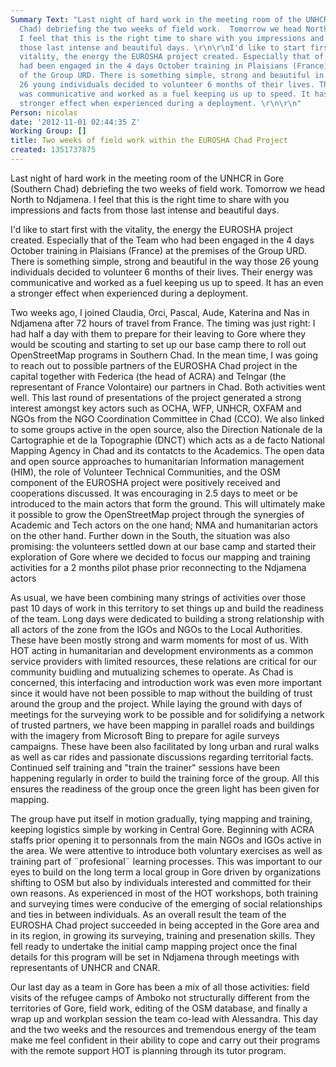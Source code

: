 ```yaml
---
Summary Text: "Last night of hard work in the meeting room of the UNHCR in Gore (Southern
  Chad) debriefing the two weeks of field work.  Tomorrow we head North to Ndjamena.
  I feel that this is the right time to share with you impressions and facts from
  those last intense and beautiful days. \r\n\r\nI'd like to start first with the
  vitality, the energy the EUROSHA project created. Especially that of the Team who
  had been engaged in the 4 days October training in Plaisians (France) at the premises
  of the Group URD. There is something simple, strong and beautiful in the way those
  26 young individuals decided to volunteer 6 months of their lives. Their energy
  was communicative and worked as a fuel keeping us up to speed. It has an  even a
  stronger effect when experienced during a deployment. \r\n\r\n"
Person: nicolas
date: '2012-11-01 02:44:35 Z'
Working Group: []
title: Two weeks of field work within the EUROSHA Chad Project
created: 1351737875
---
```

<p>Last night of hard work in the meeting room of the UNHCR in Gore (Southern Chad) debriefing the two weeks of field work. Tomorrow we head North to Ndjamena. I feel that this is the right time to share with you impressions and facts from those last intense and beautiful days.</p><p>I'd like to start first with the vitality, the energy the EUROSHA project created. Especially that of the Team who had been engaged in the 4 days October training in Plaisians (France) at the premises of the Group URD. There is something simple, strong and beautiful in the way those 26 young individuals decided to volunteer 6 months of their lives. Their energy was communicative and worked as a fuel keeping us up to speed. It has an even a stronger effect when experienced during a deployment.</p><p>Two weeks ago, I joined Claudia, Orci, Pascal, Aude, Katerina and Nas in Ndjamena after 72 hours of travel from France. The timing was just right: I had half a day with them to prepare for their leaving to Gore where they would be scouting and starting to set up our base camp there to roll out OpenStreetMap programs in Southern Chad. In the mean time, I was going to reach out to possible partners of the EUROSHA Chad project in the capital together with Federica (the head of ACRA) and Telngar (the representant of France Volontaire) our partners in Chad. Both activities went well. This last round of presentations of the project generated a strong interest amongst key actors such as OCHA, WFP, UNHCR, OXFAM and NGOs from the NGO Coordination Committee in Chad (CCO). We also linked to some groups active in the open source, also the Direction Nationale de la Cartographie et de la Topographie (DNCT) which acts as a de facto National Mapping Agency in Chad and its contatcts to the Academics. The open data and open source approaches to humanitarian Information management (HIM), the role of Volunteer Technical Communities, and the OSM component of the EUROSHA project were positively received and cooperations discussed. It was encouraging in 2.5 days to meet or be introduced to the main actors that form the ground. This will ultimately make it possible to grow the OpenStreetMap project through the synergies of Academic and Tech actors on the one hand; NMA and humanitarian actors on the other hand. Further down in the South, the situation was also promising: the volunteers settled down at our base camp and started their exploration of Gore where we decided to focus our mapping and training activities for a 2 months pilot phase prior reconnecting to the Ndjamena actors</p><p>As usual, we have been combining many strings of activities over those past 10 days of work in this territory to set things up and build the readiness of the team. Long days were dedicated to building a strong relationship with all actors of the zone from the IGOs and NGOs to the Local Authorities. These have been mostly strong and warm moments for most of us. With HOT acting in humanitarian and development environments as a common service providers with limited resources, these relations are critical for our community buidling and mutualizing schemes to operate. As Chad is concerned, this interfacing and introduction work was even more important since it would have not been possible to map without the building of trust around the group and the project. While laying the ground with days of meetings for the surveying work to be possible and for solidifying a network of trusted partners, we have been mapping in parallel roads and buildings with the imagery from Microsoft Bing to prepare for agile surveys campaigns. These have been also facilitated by long urban and rural walks as well as car rides and passionate discussions regarding territorial facts. Continued self training and "train the trainer" sessions have been happening regularly in order to build the training force of the group. All this ensures the readiness of the group once the green light has been given for mapping.</p><p>The group have put itself in motion gradually, tying mapping and training, keeping logistics simple by working in Central Gore. Beginning with ACRA staffs prior opening it to personnals from the main NGOs and IGOs active in the area. We were attentive to introduce both voluntary exercises as well as training part of ¨profesional¨ learning processes. This was important to our eyes to build on the long term a local group in Gore driven by organizations shifting to OSM but also by individuals interested and committed for their own reasons. As experienced in most of the HOT workshops, both training and surveying times were conducive of the emerging of social relationships and ties in between individuals. As an overall result the team of the EUROSHA Chad project succeeded in being accepted in the Gore area and in its region, in growing its surveying, training and presenation skills. They fell ready to undertake the initial camp mapping project once the final details for this program will be set in Ndjamena through meetings with representants of UNHCR and CNAR.</p><p>Our last day as a team in Gore has been a mix of all those activities: field visits of the refugee camps of Amboko not structurally different from the territories of Gore, field work, editing of the OSM database, and finally a wrap up and workplan session the team co-lead with Alessandra. This day and the two weeks and the resources and tremendous energy of the team make me feel confident in their ability to cope and carry out their programs with the remote support HOT is planning through its tutor program.</p>
